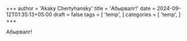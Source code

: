 +++
author = 'Akaky Chertyhansky'
title = 'Абырвалг!'
date = 2024-09-12T01:35:13+05:00
draft = false
tags = [
    'temp',
    ]
categories = [
    'temp',
    ]
+++

Абырвалг!
